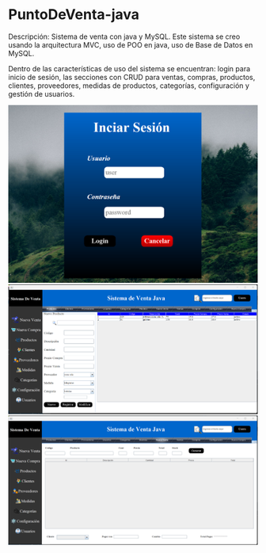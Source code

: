 # PuntoDeVenta-java

Descripción:
Sistema de venta con java y MySQL.
Este sistema se creo usando la arquitectura MVC, uso de POO en java, uso de Base de Datos en MySQL.

Dentro de las características de uso del sistema se encuentran: login para inicio de sesión,
las secciones con CRUD para ventas, compras, productos, clientes, proveedores, medidas de productos,
categorías, configuración y gestión de usuarios.

<img src="src/Img/img_ilustrativa1.png">
<img src="src/Img/img_ilustrativa2.png">
<img src="src/Img/img_ilustrativa3.png">